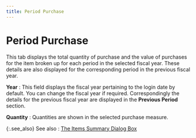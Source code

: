 ```yaml
---
title: Period Purchase
---
```


# Period Purchase


This tab displays the total quantity of purchase and the value of purchases  for the item broken up for each period in the selected fiscal year. These  details are also displayed for the corresponding period in the previous  fiscal year.


**Year**
: This field displays the fiscal year pertaining to  the login date by default. You can change the fiscal year if required.  Correspondingly the details for the previous fiscal year are displayed  in the **Previous Period** section.


**Quantity**
: Quantities are shown in the selected purchase measure.


{:.see_also}
See also
: [The Items  Summary Dialog Box]({{site.mi_baseurl}}/misc/the_item_summary_dialog_box.html)
